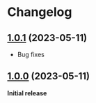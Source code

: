 # Changelog

## [1.0.1](https://github.com/Jlopez2045/vsc-huggingchat/tree/1.0.1) (2023-05-11)

* Bug fixes

## [1.0.0](https://github.com/Jlopez2045/vsc-huggingchat/tree/1.0.0) (2023-05-11)

**Initial release**
